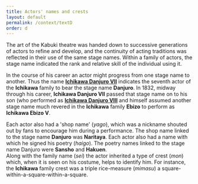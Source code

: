 ```yaml
---
title: Actors' names and crests
layout: default
permalink: /context/textD
order: d
---
```


The art of the Kabuki theatre was handed down to successive generations of actors to refine and develop, and the continuity of acting traditions was reflected in their use of the same stage names. Within a family of actors, the stage name indicated the rank and relative skill of the individual using it.

In the course of his career an actor might progress from one stage name to another. Thus the name **[Ichikawa Danjuro VII](/context/textE)** indicates the seventh actor of the **Ichikawa** family to bear the stage name **Danjuro**. In 1832, midway through his career, **Ichikawa Danjuro VII** passed that stage name on to his son (who performed as **[Ichikawa Danjuro VIII](/exhibition/Group-12)** and himself assumed another stage name much revered in the **Ichikawa** family **Ebizo** to perform as **Ichikawa Ebizo V**.

Each actor also had a 'shop name' (_yago_), which was a nickname shouted out by fans to encourage him during a performance. The shop name linked to the stage name **Danjuro** was **Naritaya**. Each actor also had a name with which he signed his poetry (_haigo_). The poetry names linked to the stage name Danjuro were **Sansho** and **Hakuen**.  
Along with the family name (_sei_) the actor inherited a type of crest (_mon_) which, when it is seen on his costume, helps to identify him. For instance, the **Ichikawa** family crest was a triple rice-measure (_mimasu_) a square-within-a-square-within-a-square.
